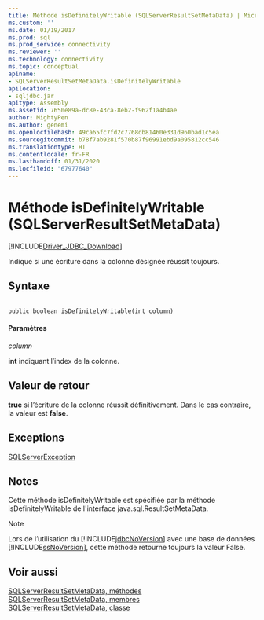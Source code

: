```yaml
---
title: Méthode isDefinitelyWritable (SQLServerResultSetMetaData) | Microsoft Docs
ms.custom: ''
ms.date: 01/19/2017
ms.prod: sql
ms.prod_service: connectivity
ms.reviewer: ''
ms.technology: connectivity
ms.topic: conceptual
apiname:
- SQLServerResultSetMetaData.isDefinitelyWritable
apilocation:
- sqljdbc.jar
apitype: Assembly
ms.assetid: 7650e89a-dc8e-43ca-8eb2-f962f1a4b4ae
author: MightyPen
ms.author: genemi
ms.openlocfilehash: 49ca65fc7fd2c7768db81460e331d960bad1c5ea
ms.sourcegitcommit: b78f7ab9281f570b87f96991ebd9a095812cc546
ms.translationtype: HT
ms.contentlocale: fr-FR
ms.lasthandoff: 01/31/2020
ms.locfileid: "67977640"
---
```

# <a name="isdefinitelywritable-method-sqlserverresultsetmetadata"></a>Méthode isDefinitelyWritable (SQLServerResultSetMetaData)
[!INCLUDE[Driver_JDBC_Download](../../../includes/driver_jdbc_download.md)]

  Indique si une écriture dans la colonne désignée réussit toujours.  
  
## <a name="syntax"></a>Syntaxe  
  
```  
  
public boolean isDefinitelyWritable(int column)  
```  
  
#### <a name="parameters"></a>Paramètres  
 *column*  
  
 **int** indiquant l’index de la colonne.  
  
## <a name="return-value"></a>Valeur de retour  
 **true** si l’écriture de la colonne réussit définitivement. Dans le cas contraire, la valeur est **false**.  
  
## <a name="exceptions"></a>Exceptions  
 [SQLServerException](../../../connect/jdbc/reference/sqlserverexception-class.md)  
  
## <a name="remarks"></a>Notes  
 Cette méthode isDefinitelyWritable est spécifiée par la méthode isDefinitelyWritable de l'interface java.sql.ResultSetMetaData.  
  
> [!NOTE]  
>  Lors de l’utilisation du [!INCLUDE[jdbcNoVersion](../../../includes/jdbcnoversion_md.md)] avec une base de données [!INCLUDE[ssNoVersion](../../../includes/ssnoversion-md.md)], cette méthode retourne toujours la valeur False.  
  
## <a name="see-also"></a>Voir aussi  
 [SQLServerResultSetMetaData, méthodes](../../../connect/jdbc/reference/sqlserverresultsetmetadata-methods.md)   
 [SQLServerResultSetMetaData, membres](../../../connect/jdbc/reference/sqlserverresultsetmetadata-members.md)   
 [SQLServerResultSetMetaData, classe](../../../connect/jdbc/reference/sqlserverresultsetmetadata-class.md)  
  
  
